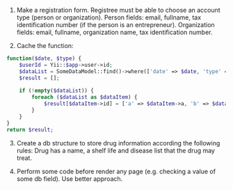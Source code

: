 1. Make a registration form. Registree must be able to choose an account type (person or organization).
Person fields: email, fullname, tax identification number (if the person is an entrepreneur).
Organization fields: email, fullname, organization name, tax identification number.

2. Cache the function:
```php
function($date, $type) {
    $userId = Yii::$app->user->id;
    $dataList = SomeDataModel::find()->where(['date' => $date, 'type' => $type, 'user_id' => $userId])->all();
    $result = [];
    
    if (!empty($dataList)) {
        foreach ($dataList as $dataItem) {
            $result[$dataItem->id] = ['a' => $dataItem->a, 'b' => $dataItem->b];
        }
    }
}
return $result;
```

3. Create a db structure to store drug information according the following rules:
Drug has a name, a shelf life and disease list that the drug may treat.

4. Perform some code before render any page (e.g. checking a value of some db field). Use better approach.
